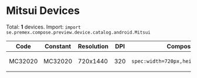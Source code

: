 # Mitsui Devices

Total: **1** devices. Import: `import se.premex.compose.preview.device.catalog.android.Mitsui`

| Code | Constant | Resolution | DPI | Compose Spec | Preview Usage |
|------|----------|------------|-----|-------------|---------------|
| MC32020 | MC32020 | 720x1440 | 320 | `spec:width=720px,height=1440px,dpi=320` | `@Preview(device = Mitsui.MC32020)` |

<!-- Generated automatically. Do not edit manually. -->
